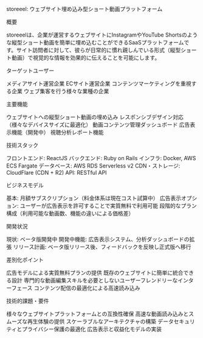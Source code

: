 storeeel: ウェブサイト埋め込み型ショート動画プラットフォーム

概要

storeeelは、企業が運営するウェブサイトにInstagramやYouTube Shortsのような縦型ショート動画を簡単に埋め込むことができるSaaSプラットフォームです。サイト訪問者に対して、彼らが日常的に慣れ親しんでいる形式（縦型ショート動画）で視覚的な情報を効果的に伝えることを可能にします。

ターゲットユーザー

メディアサイト運営企業
ECサイト運営企業
コンテンツマーケティングを重視する企業
ウェブ集客を行う様々な業種の企業

主要機能

ウェブサイトへの縦型ショート動画の埋め込み
レスポンシブデザイン対応（様々なデバイスサイズに最適化）
動画コンテンツ管理ダッシュボード
広告表示機能（開発中）
視聴分析レポート機能

技術スタック

フロントエンド: ReactJS
バックエンド: Ruby on Rails
インフラ: Docker, AWS ECS Fargate
データベース: AWS RDS Serverless v2
CDN・ストレージ: CloudFlare (CDN + R2)
API: RESTful API

ビジネスモデル

基本: 月額サブスクリプション（料金体系は現在コスト試算中）
広告表示オプション: ユーザーが広告表示を許可することで実質無料で利用可能
段階的なプラン構成（利用可能な動画数、機能の違いによる価格差）

開発状況

現状: ベータ版開発中
開発中機能: 広告表示システム、分析ダッシュボードの拡張
リリース計画: ベータ版リリース後、フィードバックを反映し正式版へ移行

差別化ポイント

広告モデルによる実質無料プランの提供
既存のウェブサイトに簡単に統合できる設計
専門的な動画編集スキルを必要としないユーザーフレンドリーなインターフェース
コンテンツ配信の最適化による高速読み込み

技術的課題・要件

様々なウェブサイトプラットフォームとの互換性確保
高速な動画読み込みとスムーズな再生体験の提供
スケーラブルなアーキテクチャの構築
データセキュリティとプライバシー保護の最適化
広告表示と収益化モデルの実装
